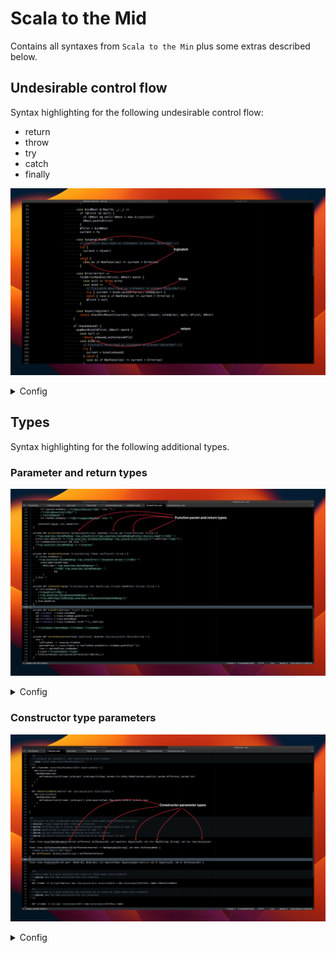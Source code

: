 # Scala to the Mid

Contains all syntaxes from `Scala to the Min` plus some extras described below.

## Undesirable control flow

Syntax highlighting for the following undesirable control flow:

- return
- throw
- try
- catch
- finally

![Comments](/images/syntax/scala-to-the-mid/scala-to-the-mid-flowcontrol-small.png)

<details>
  <summary>Config</summary>

```
{
    "name": "Undesirable controls (return, throw, try, catch, finally)",
    "scope": "keyword.control.Undesirable.scala",
    "foreground": "var(peach)",
     "font_style": "stippled_underline",
}
```
</details>

## Types

Syntax highlighting for the following additional types.


### Parameter and return types


![Types](/images/syntax/scala-to-the-mid/scala-to-the-mid-param-and-return-types-small.png)

<details>
  <summary>Config</summary>

```
{
    "name": "Return and parameter types",
    "scope": "source.scala meta.class.body.scala support.class.scala, source.scala meta.block.scala support.class.scala",
    "foreground": "var(blue-grey)",
     "font_style": "stippled_underline",
}
```
</details>

### Constructor type parameters


![Types](/images/syntax/scala-to-the-mid/scala-to-the-mid-constructor-parameter-types-small.png)

<details>
  <summary>Config</summary>

```
{
    "name": "Constructor parameter types",
    "scope": "source.scala support.class.scala",
    "font_style": "stippled_underline",
}
```
</details>
